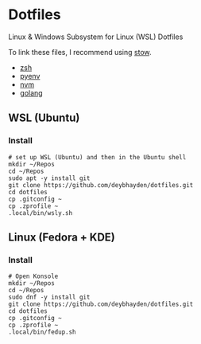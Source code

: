 # Dotfiles

Linux & Windows Subsystem for Linux (WSL) Dotfiles

To link these files, I recommend using [stow](http://www.gnu.org/software/stow/).

- [zsh](https://github.com/zsh-users)
- [pyenv](https://github.com/pyenv/pyenv)
- [nvm](https://github.com/nvm-sh/nvm)
- [golang](https://go.dev/)

## WSL (Ubuntu)

### Install

```shell
# set up WSL (Ubuntu) and then in the Ubuntu shell
mkdir ~/Repos
cd ~/Repos
sudo apt -y install git
git clone https://github.com/deybhayden/dotfiles.git
cd dotfiles
cp .gitconfig ~
cp .zprofile ~
.local/bin/wsly.sh
```

## Linux (Fedora + KDE)

### Install

```shell
# Open Konsole
mkdir ~/Repos
cd ~/Repos
sudo dnf -y install git
git clone https://github.com/deybhayden/dotfiles.git
cd dotfiles
cp .gitconfig ~
cp .zprofile ~
.local/bin/fedup.sh
```
